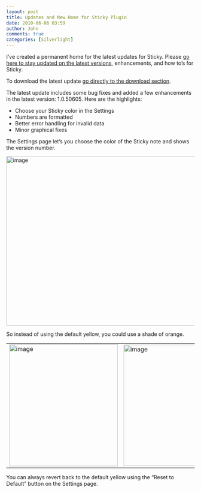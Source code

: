 ```yaml
---
layout: post
title: Updates and New Home for Sticky Plugin
date: 2010-06-06 03:59
author: John
comments: true
categories: [Silverlight]
---
```

<p>I&rsquo;ve created a permanent home for the latest updates for Sticky. Please <a href="http://jpapa.me/cXQ8yq">go here to stay updated on the latest versions</a>, enhancements, and how to&rsquo;s for Sticky.</p>
<p>To download the latest update <a href="/sticky#dload">go directly to the download section</a>.</p>
<p>The latest update includes some bug fixes and added a few enhancements in the latest version: 1.0.50605. Here are the highlights:</p>
<ul>
<li>Choose your Sticky color in the Settings</li>
<li>Numbers are formatted</li>
<li>Better error handling for invalid data</li>
<li>Minor graphical fixes</li>
</ul>
<p>The Settings page let&rsquo;s you choose the color of the Sticky note and shows the version number.</p>
<p><img style="border-right-width: 0px; display: block; float: none; border-top-width: 0px; border-bottom-width: 0px; margin-left: auto; border-left-width: 0px; margin-right: auto" title="image" border="0" alt="image" width="588" height="452" src="http://images.johnpapa.net/wp-content/uploads/files/media/image/WindowsLiveWriter/UpdatesandNewHomeforStickyPluginforSeesm_89F/image_13.png" /></p>
<p>So instead of using the default yellow, you could use a shade of orange.</p>
<table>
<tbody>
<tr>
<td><img style="border-right-width: 0px; display: block; float: none; border-top-width: 0px; border-bottom-width: 0px; margin-left: auto; border-left-width: 0px; margin-right: auto" title="image" border="0" alt="image" width="290" height="325" src="http://images.johnpapa.net/wp-content/uploads/files/media/image/WindowsLiveWriter/UpdatesandNewHomeforStickyPluginforSeesm_89F/image_11.png" /></td>
<td><img style="border-right-width: 0px; display: block; float: none; border-top-width: 0px; border-bottom-width: 0px; margin-left: auto; border-left-width: 0px; margin-right: auto" title="image" border="0" alt="image" width="295" height="323" src="http://images.johnpapa.net/wp-content/uploads/files/media/image/WindowsLiveWriter/UpdatesandNewHomeforStickyPluginforSeesm_89F/image_12.png" /></td>
</tr>
</tbody>
</table>
<p>You can always revert back to the default yellow using the &ldquo;Reset to Default&rdquo; button on the Settings page.</p>

